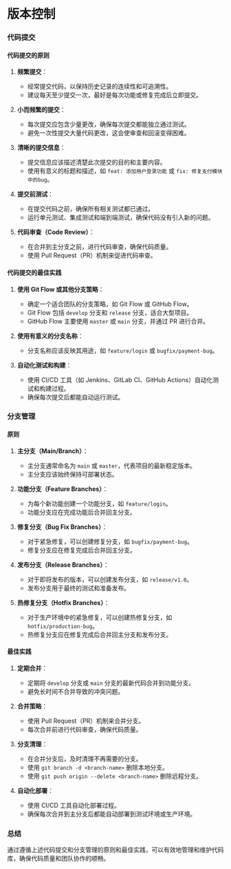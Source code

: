 # 版本控制

### 代码提交

#### 代码提交的原则

1. **频繁提交**：
   - 经常提交代码，以保持历史记录的连续性和可追溯性。
   - 建议每天至少提交一次，最好是每次功能或修复完成后立即提交。

2. **小而频繁的提交**：
   - 每次提交应包含少量更改，确保每次提交都能独立通过测试。
   - 避免一次性提交大量代码更改，这会使审查和回滚变得困难。

3. **清晰的提交信息**：
   - 提交信息应该描述清楚此次提交的目的和主要内容。
   - 使用有意义的标题和描述，如 `feat: 添加用户登录功能` 或 `fix: 修复支付模块中的bug`。

4. **提交前测试**：
   - 在提交代码之前，确保所有相关测试都已通过。
   - 运行单元测试、集成测试和端到端测试，确保代码没有引入新的问题。

5. **代码审查（Code Review）**：
   - 在合并到主分支之前，进行代码审查，确保代码质量。
   - 使用 Pull Request（PR）机制来促进代码审查。

#### 代码提交的最佳实践

1. **使用 Git Flow 或其他分支策略**：
   - 确定一个适合团队的分支策略，如 Git Flow 或 GitHub Flow。
   - Git Flow 包括 `develop` 分支和 `release` 分支，适合大型项目。
   - GitHub Flow 主要使用 `master` 或 `main` 分支，并通过 PR 进行合并。

2. **使用有意义的分支名称**：
   - 分支名称应该反映其用途，如 `feature/login` 或 `bugfix/payment-bug`。

3. **自动化测试和构建**：
   - 使用 CI/CD 工具（如 Jenkins、GitLab CI、GitHub Actions）自动化测试和构建过程。
   - 确保每次提交后都能自动运行测试。

### 分支管理

#### 原则

1. **主分支（Main/Branch）**：
   - 主分支通常命名为 `main` 或 `master`，代表项目的最新稳定版本。
   - 主分支应该始终保持可部署状态。

2. **功能分支（Feature Branches）**：
   - 为每个新功能创建一个功能分支，如 `feature/login`。
   - 功能分支应在完成功能后合并回主分支。

3. **修复分支（Bug Fix Branches）**：
   - 对于紧急修复，可以创建修复分支，如 `bugfix/payment-bug`。
   - 修复分支应在修复完成后合并回主分支。

4. **发布分支（Release Branches）**：
   - 对于即将发布的版本，可以创建发布分支，如 `release/v1.0`。
   - 发布分支用于最终的测试和准备发布。

5. **热修复分支（Hotfix Branches）**：
   - 对于生产环境中的紧急修复，可以创建热修复分支，如 `hotfix/production-bug`。
   - 热修复分支应在修复完成后合并回主分支和发布分支。

#### 最佳实践

1. **定期合并**：
   - 定期将 `develop` 分支或 `main` 分支的最新代码合并到功能分支。
   - 避免长时间不合并导致的冲突问题。

2. **合并策略**：
   - 使用 Pull Request（PR）机制来合并分支。
   - 每次合并前进行代码审查，确保代码质量。

3. **分支清理**：
   - 在合并分支后，及时清理不再需要的分支。
   - 使用 `git branch -d <branch-name>` 删除本地分支。
   - 使用 `git push origin --delete <branch-name>` 删除远程分支。

4. **自动化部署**：
   - 使用 CI/CD 工具自动化部署过程。
   - 确保每次合并到主分支后都能自动部署到测试环境或生产环境。

### 总结

通过遵循上述代码提交和分支管理的原则和最佳实践，可以有效地管理和维护代码库，确保代码质量和团队协作的顺畅。
